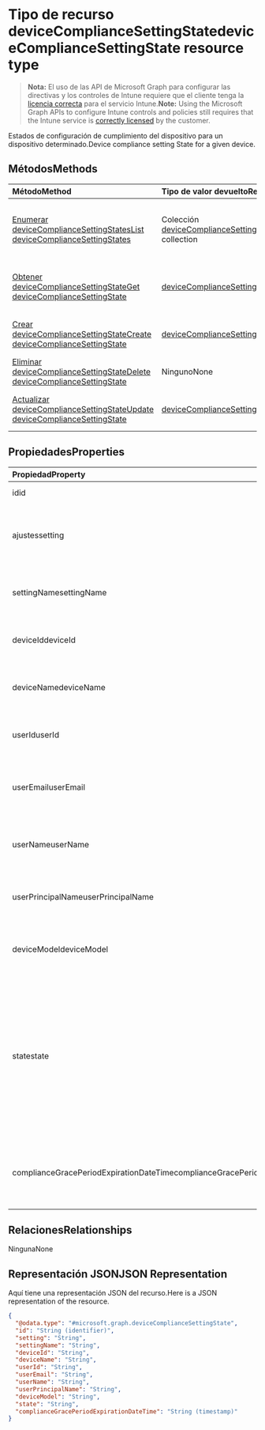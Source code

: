 # <a name="devicecompliancesettingstate-resource-type"></a><span data-ttu-id="f2fd2-101">Tipo de recurso deviceComplianceSettingState</span><span class="sxs-lookup"><span data-stu-id="f2fd2-101">deviceComplianceSettingState resource type</span></span>

> <span data-ttu-id="f2fd2-102">**Nota:** El uso de las API de Microsoft Graph para configurar las directivas y los controles de Intune requiere que el cliente tenga la [licencia correcta](https://go.microsoft.com/fwlink/?linkid=839381) para el servicio Intune.</span><span class="sxs-lookup"><span data-stu-id="f2fd2-102">**Note:** Using the Microsoft Graph APIs to configure Intune controls and policies still requires that the Intune service is [correctly licensed](https://go.microsoft.com/fwlink/?linkid=839381) by the customer.</span></span>

<span data-ttu-id="f2fd2-103">Estados de configuración de cumplimiento del dispositivo para un dispositivo determinado.</span><span class="sxs-lookup"><span data-stu-id="f2fd2-103">Device compliance setting State for a given device.</span></span>
## <a name="methods"></a><span data-ttu-id="f2fd2-104">Métodos</span><span class="sxs-lookup"><span data-stu-id="f2fd2-104">Methods</span></span>
|<span data-ttu-id="f2fd2-105">Método</span><span class="sxs-lookup"><span data-stu-id="f2fd2-105">Method</span></span>|<span data-ttu-id="f2fd2-106">Tipo de valor devuelto</span><span class="sxs-lookup"><span data-stu-id="f2fd2-106">Return Type</span></span>|<span data-ttu-id="f2fd2-107">Descripción</span><span class="sxs-lookup"><span data-stu-id="f2fd2-107">Description</span></span>|
|:---|:---|:---|
|[<span data-ttu-id="f2fd2-108">Enumerar deviceComplianceSettingStates</span><span class="sxs-lookup"><span data-stu-id="f2fd2-108">List deviceComplianceSettingStates</span></span>](../api/intune_deviceconfig_devicecompliancesettingstate_list.md)|<span data-ttu-id="f2fd2-109">Colección [deviceComplianceSettingState](../resources/intune_deviceconfig_devicecompliancesettingstate.md)</span><span class="sxs-lookup"><span data-stu-id="f2fd2-109">[deviceComplianceSettingState](../resources/intune_deviceconfig_devicecompliancesettingstate.md) collection</span></span>|<span data-ttu-id="f2fd2-110">Enumere las propiedades y las relaciones de los objetos [deviceComplianceSettingState](../resources/intune_deviceconfig_devicecompliancesettingstate.md).</span><span class="sxs-lookup"><span data-stu-id="f2fd2-110">List properties and relationships of the [deviceComplianceSettingState](../resources/intune_deviceconfig_devicecompliancesettingstate.md) objects.</span></span>|
|[<span data-ttu-id="f2fd2-111">Obtener deviceComplianceSettingState</span><span class="sxs-lookup"><span data-stu-id="f2fd2-111">Get deviceComplianceSettingState</span></span>](../api/intune_deviceconfig_devicecompliancesettingstate_get.md)|[<span data-ttu-id="f2fd2-112">deviceComplianceSettingState</span><span class="sxs-lookup"><span data-stu-id="f2fd2-112">deviceComplianceSettingState</span></span>](../resources/intune_deviceconfig_devicecompliancesettingstate.md)|<span data-ttu-id="f2fd2-113">Lea las propiedades y las relaciones del objeto [deviceComplianceSettingState](../resources/intune_deviceconfig_devicecompliancesettingstate.md).</span><span class="sxs-lookup"><span data-stu-id="f2fd2-113">Read properties and relationships of the [deviceComplianceSettingState](../resources/intune_deviceconfig_devicecompliancesettingstate.md) object.</span></span>|
|[<span data-ttu-id="f2fd2-114">Crear deviceComplianceSettingState</span><span class="sxs-lookup"><span data-stu-id="f2fd2-114">Create deviceComplianceSettingState</span></span>](../api/intune_deviceconfig_devicecompliancesettingstate_create.md)|[<span data-ttu-id="f2fd2-115">deviceComplianceSettingState</span><span class="sxs-lookup"><span data-stu-id="f2fd2-115">deviceComplianceSettingState</span></span>](../resources/intune_deviceconfig_devicecompliancesettingstate.md)|<span data-ttu-id="f2fd2-116">Cree un objeto [deviceComplianceSettingState](../resources/intune_deviceconfig_devicecompliancesettingstate.md).</span><span class="sxs-lookup"><span data-stu-id="f2fd2-116">Create a new [deviceComplianceSettingState](../resources/intune_deviceconfig_devicecompliancesettingstate.md) object.</span></span>|
|[<span data-ttu-id="f2fd2-117">Eliminar deviceComplianceSettingState</span><span class="sxs-lookup"><span data-stu-id="f2fd2-117">Delete deviceComplianceSettingState</span></span>](../api/intune_deviceconfig_devicecompliancesettingstate_delete.md)|<span data-ttu-id="f2fd2-118">Ninguno</span><span class="sxs-lookup"><span data-stu-id="f2fd2-118">None</span></span>|<span data-ttu-id="f2fd2-119">Elimina un [deviceComplianceSettingState](../resources/intune_deviceconfig_devicecompliancesettingstate.md).</span><span class="sxs-lookup"><span data-stu-id="f2fd2-119">Deletes a [deviceComplianceSettingState](../resources/intune_deviceconfig_devicecompliancesettingstate.md).</span></span>|
|[<span data-ttu-id="f2fd2-120">Actualizar deviceComplianceSettingState</span><span class="sxs-lookup"><span data-stu-id="f2fd2-120">Update deviceComplianceSettingState</span></span>](../api/intune_deviceconfig_devicecompliancesettingstate_update.md)|[<span data-ttu-id="f2fd2-121">deviceComplianceSettingState</span><span class="sxs-lookup"><span data-stu-id="f2fd2-121">deviceComplianceSettingState</span></span>](../resources/intune_deviceconfig_devicecompliancesettingstate.md)|<span data-ttu-id="f2fd2-122">Actualice las propiedades de un objeto [deviceComplianceSettingState](../resources/intune_deviceconfig_devicecompliancesettingstate.md).</span><span class="sxs-lookup"><span data-stu-id="f2fd2-122">Update the properties of a [deviceComplianceSettingState](../resources/intune_deviceconfig_devicecompliancesettingstate.md) object.</span></span>|

## <a name="properties"></a><span data-ttu-id="f2fd2-123">Propiedades</span><span class="sxs-lookup"><span data-stu-id="f2fd2-123">Properties</span></span>
|<span data-ttu-id="f2fd2-124">Propiedad</span><span class="sxs-lookup"><span data-stu-id="f2fd2-124">Property</span></span>|<span data-ttu-id="f2fd2-125">Tipo</span><span class="sxs-lookup"><span data-stu-id="f2fd2-125">Type</span></span>|<span data-ttu-id="f2fd2-126">Descripción</span><span class="sxs-lookup"><span data-stu-id="f2fd2-126">Description</span></span>|
|:---|:---|:---|
|<span data-ttu-id="f2fd2-127">id</span><span class="sxs-lookup"><span data-stu-id="f2fd2-127">id</span></span>|<span data-ttu-id="f2fd2-128">Cadena</span><span class="sxs-lookup"><span data-stu-id="f2fd2-128">String</span></span>|<span data-ttu-id="f2fd2-129">Clave de la entidad</span><span class="sxs-lookup"><span data-stu-id="f2fd2-129">Key of the entity</span></span>|
|<span data-ttu-id="f2fd2-130">ajustes</span><span class="sxs-lookup"><span data-stu-id="f2fd2-130">setting</span></span>|<span data-ttu-id="f2fd2-131">Cadena</span><span class="sxs-lookup"><span data-stu-id="f2fd2-131">String</span></span>|<span data-ttu-id="f2fd2-132">El nombre de la clase de configuración y el nombre de propiedad.</span><span class="sxs-lookup"><span data-stu-id="f2fd2-132">The setting class name and property name.</span></span>|
|<span data-ttu-id="f2fd2-133">settingName</span><span class="sxs-lookup"><span data-stu-id="f2fd2-133">settingName</span></span>|<span data-ttu-id="f2fd2-134">Cadena</span><span class="sxs-lookup"><span data-stu-id="f2fd2-134">String</span></span>|<span data-ttu-id="f2fd2-135">El nombre de configuración que se está notificando</span><span class="sxs-lookup"><span data-stu-id="f2fd2-135">The Setting Name that is being reported</span></span>|
|<span data-ttu-id="f2fd2-136">deviceId</span><span class="sxs-lookup"><span data-stu-id="f2fd2-136">deviceId</span></span>|<span data-ttu-id="f2fd2-137">Cadena</span><span class="sxs-lookup"><span data-stu-id="f2fd2-137">String</span></span>|<span data-ttu-id="f2fd2-138">El identificador del dispositivo que se está notificando</span><span class="sxs-lookup"><span data-stu-id="f2fd2-138">The Device Id that is being reported</span></span>|
|<span data-ttu-id="f2fd2-139">deviceName</span><span class="sxs-lookup"><span data-stu-id="f2fd2-139">deviceName</span></span>|<span data-ttu-id="f2fd2-140">Cadena</span><span class="sxs-lookup"><span data-stu-id="f2fd2-140">String</span></span>|<span data-ttu-id="f2fd2-141">El nombre del dispositivo que se está notificando</span><span class="sxs-lookup"><span data-stu-id="f2fd2-141">The Device Name that is being reported</span></span>|
|<span data-ttu-id="f2fd2-142">userId</span><span class="sxs-lookup"><span data-stu-id="f2fd2-142">userId</span></span>|<span data-ttu-id="f2fd2-143">Cadena</span><span class="sxs-lookup"><span data-stu-id="f2fd2-143">String</span></span>|<span data-ttu-id="f2fd2-144">El identificador del usuario que se está notificando</span><span class="sxs-lookup"><span data-stu-id="f2fd2-144">The user Id that is being reported</span></span>|
|<span data-ttu-id="f2fd2-145">userEmail</span><span class="sxs-lookup"><span data-stu-id="f2fd2-145">userEmail</span></span>|<span data-ttu-id="f2fd2-146">Cadena</span><span class="sxs-lookup"><span data-stu-id="f2fd2-146">String</span></span>|<span data-ttu-id="f2fd2-147">La dirección de correo electrónico del usuario que se está notificando</span><span class="sxs-lookup"><span data-stu-id="f2fd2-147">The User email address that is being reported</span></span>|
|<span data-ttu-id="f2fd2-148">userName</span><span class="sxs-lookup"><span data-stu-id="f2fd2-148">userName</span></span>|<span data-ttu-id="f2fd2-149">Cadena</span><span class="sxs-lookup"><span data-stu-id="f2fd2-149">String</span></span>|<span data-ttu-id="f2fd2-150">El nombre de usuario que se está notificando</span><span class="sxs-lookup"><span data-stu-id="f2fd2-150">The User Name that is being reported</span></span>|
|<span data-ttu-id="f2fd2-151">userPrincipalName</span><span class="sxs-lookup"><span data-stu-id="f2fd2-151">userPrincipalName</span></span>|<span data-ttu-id="f2fd2-152">Cadena</span><span class="sxs-lookup"><span data-stu-id="f2fd2-152">String</span></span>|<span data-ttu-id="f2fd2-153">El nombre principal de usuario que se está notificando</span><span class="sxs-lookup"><span data-stu-id="f2fd2-153">The User PrincipalName that is being reported</span></span>|
|<span data-ttu-id="f2fd2-154">deviceModel</span><span class="sxs-lookup"><span data-stu-id="f2fd2-154">deviceModel</span></span>|<span data-ttu-id="f2fd2-155">Cadena</span><span class="sxs-lookup"><span data-stu-id="f2fd2-155">String</span></span>|<span data-ttu-id="f2fd2-156">El modelo de dispositivo que se está notificando</span><span class="sxs-lookup"><span data-stu-id="f2fd2-156">The device model that is being reported</span></span>|
|<span data-ttu-id="f2fd2-157">state</span><span class="sxs-lookup"><span data-stu-id="f2fd2-157">state</span></span>|[<span data-ttu-id="f2fd2-158">complianceStatus</span><span class="sxs-lookup"><span data-stu-id="f2fd2-158">complianceStatus</span></span>](../resources/intune_shared_compliancestatus.md)|<span data-ttu-id="f2fd2-159">El estado de cumplimiento de la configuración.</span><span class="sxs-lookup"><span data-stu-id="f2fd2-159">The compliance state of the setting Possible values are: , , , , , , .</span></span> <span data-ttu-id="f2fd2-160">Los valores posibles son `unknown`, `notApplicable`, `compliant`, `remediated`, `nonCompliant`, `error` y `conflict`.</span><span class="sxs-lookup"><span data-stu-id="f2fd2-160">The possible values are `unknown`, `notApplicable`, `compliant`, `remediated`, `nonCompliant`, `error`, `conflict`, , , , , or .</span></span>|
|<span data-ttu-id="f2fd2-161">complianceGracePeriodExpirationDateTime</span><span class="sxs-lookup"><span data-stu-id="f2fd2-161">complianceGracePeriodExpirationDateTime</span></span>|<span data-ttu-id="f2fd2-162">DateTimeOffset</span><span class="sxs-lookup"><span data-stu-id="f2fd2-162">DateTimeOffset</span></span>|<span data-ttu-id="f2fd2-163">La fecha y hora en que expira el período de gracia de cumplimiento del dispositivo</span><span class="sxs-lookup"><span data-stu-id="f2fd2-163">The DateTime when device compliance grace period expires</span></span>|

## <a name="relationships"></a><span data-ttu-id="f2fd2-164">Relaciones</span><span class="sxs-lookup"><span data-stu-id="f2fd2-164">Relationships</span></span>
<span data-ttu-id="f2fd2-165">Ninguna</span><span class="sxs-lookup"><span data-stu-id="f2fd2-165">None</span></span>
## <a name="json-representation"></a><span data-ttu-id="f2fd2-166">Representación JSON</span><span class="sxs-lookup"><span data-stu-id="f2fd2-166">JSON Representation</span></span>
<span data-ttu-id="f2fd2-167">Aquí tiene una representación JSON del recurso.</span><span class="sxs-lookup"><span data-stu-id="f2fd2-167">Here is a JSON representation of the resource.</span></span>
<!--{
  "blockType": "resource",
  "keyProperty": "id",
  "baseType": "microsoft.graph.entity",
  "@odata.type": "microsoft.graph.deviceComplianceSettingState"
}-->
``` json
{
  "@odata.type": "#microsoft.graph.deviceComplianceSettingState",
  "id": "String (identifier)",
  "setting": "String",
  "settingName": "String",
  "deviceId": "String",
  "deviceName": "String",
  "userId": "String",
  "userEmail": "String",
  "userName": "String",
  "userPrincipalName": "String",
  "deviceModel": "String",
  "state": "String",
  "complianceGracePeriodExpirationDateTime": "String (timestamp)"
}
```



